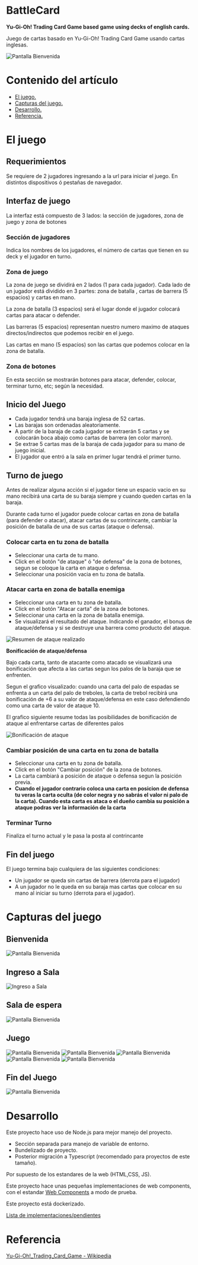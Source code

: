 # BattleCard

**Yu-Gi-Oh! Trading Card Game based game using decks of english cards.**

Juego de cartas basado en Yu-Gi-Oh! Trading Card Game usando cartas inglesas.

![Pantalla Bienvenida](images/pant5.png)


# Contenido del artículo
- <a href="#juego">El juego.</a>
- <a href="#screen-capture">Capturas del juego.</a>
- <a href="#development">Desarrollo.</a>
- <a href="#reference">Referencia.</a>

<h1 id="juego">El juego</h1>

## Requerimientos
Se requiere de 2 jugadores ingresando a la url para iniciar el juego. En distintos dispositivos ó pestañas de navegador.

## Interfaz de juego
La interfaz está compuesto de 3 lados: la sección de jugadores, zona de juego y zona de botones

### Sección de jugadores

Indica los nombres de los jugadores, el número de cartas que tienen en su deck y el jugador en turno.

### Zona de juego

La zona de juego se dividirá en 2 lados (1 para cada jugador).
Cada lado de un jugador está dividido en 3 partes: zona de batalla , cartas de barrera (5 espacios) y cartas en mano.

La zona de batalla (3 espacios) será el lugar donde el jugador colocará cartas para atacar o defender.

Las barreras (5 espacios) representan nuestro numero maximo de  ataques directos/indirectos que podemos recibir en el juego.

Las cartas en mano (5 espacios) son las cartas que podemos colocar en la zona de batalla.

### Zona de botones

En esta sección se mostrarán botones para atacar, defender, colocar, terminar turno, etc; según la necesidad.


## Inicio del Juego
- Cada jugador tendrá una baraja inglesa de 52 cartas.
- Las barajas son ordenadas aleatoriamente.
- A partir de la baraja de cada jugador se extraerán 5 cartas y se colocarán boca abajo como cartas de barrera (en color marron).
- Se extrae 5 cartas mas de la baraja de cada jugador para su mano de juego inicial.
- El jugador que entró a la sala en primer lugar tendrá el primer turno.

## Turno de juego
Antes de realizar alguna acción si el jugador tiene un espacio vacio en su mano recibirá una carta de su baraja siempre y cuando queden cartas en la baraja.

Durante cada turno el jugador puede colocar cartas en zona de batalla (para defender o atacar), atacar cartas de su contrincante, cambiar la posición de batalla de una de sus cartas (ataque o defensa). 

### Colocar carta en tu zona de batalla
- Seleccionar una carta de tu mano.
- Click en el botón "de ataque" ó "de defensa" de la zona de botones, segun se coloque la carta en ataque o defensa.
- Seleccionar una posición vacia en tu zona de batalla.

### Atacar carta en zona de batalla enemiga
- Seleccionar una carta en tu zona de batalla.
- Click en el botón "Atacar carta" de la zona de botones.
- Seleccionar una carta en la zona de batalla enemiga.
- Se visualizará el resultado del ataque. Indicando el ganador, el bonus de ataque/defensa y si se destruye una barrera como producto del ataque.

![Resumen de ataque realizado](images/pant10.png)

**Bonificación de ataque/defensa**

Bajo cada carta, tanto de atacante como atacado se visualizará una bonificación que afecta a las cartas segun los palos de la baraja que se enfrenten.

Segun el grafico visualizado: cuando una carta del palo de espadas se enfrenta a un carta del palo de treboles, la carta de trebol recibirá una bonificación de +6 a su valor de ataque/defensa en este caso defendiendo como una carta de valor de ataque 10.

El grafico siguiente resume todas las posibilidades de bonificación de ataque al enfrentarse cartas de diferentes palos

![Bonificación de ataque](images/bonificacion-ataque.png)

### Cambiar posición de una carta en tu zona de batalla
- Seleccionar una carta en tu zona de batalla.
- Click en el botón "Cambiar posición" de la zona de botones.
- La carta cambiará a posición de ataque o defensa segun la posición previa.
- **Cuando el jugador contrario coloca una carta en posicion de defensa tu veras la carta oculta (de color negra y no sabrás el valor ni palo de la carta). Cuando esta carta es ataca o el dueño cambia su posición a ataque podras ver la información de la carta**

### Terminar Turno
Finaliza el turno actual y le pasa la posta al contrincante

## Fin del juego

El juego termina bajo cualquiera de las siguientes condiciones:
- Un jugador se queda sin cartas de barrera (derrota para el jugador)
- A un jugador no le queda en su baraja mas cartas que colocar en su mano al iniciar su turno (derrota para el jugador).

<h1 id="screen-capture">Capturas del juego</h1>

## Bienvenida
![Pantalla Bienvenida](images/pant1.png)
## Ingreso a Sala
![Ingreso a Sala](images/pant2.png)
## Sala de espera
![Pantalla Bienvenida](images/pant3.png)
## Juego
![Pantalla Bienvenida](images/pant4.png)
![Pantalla Bienvenida](images/pant5.png)
![Pantalla Bienvenida](images/pant6.png)
![Pantalla Bienvenida](images/pant7.png)
![Pantalla Bienvenida](images/pant8.png)
## Fin del Juego
![Pantalla Bienvenida](images/pant9.png)

<h1 id="development">Desarrollo</h1>

Este proyecto hace uso de Node.js para mejor manejo del proyecto.
- Sección separada para manejo de variable de entorno.
- Bundelizado de proyecto.
- Posterior migración a Typescript (recomendado para proyectos de este tamaño).

Por supuesto de los estandares de la web (HTML,CSS, JS).

Este proyecto hace unas pequeñas implementaciones de web components, con el estandar [Web Components](https://developer.mozilla.org/es/docs/Web/Web_Components) a modo de prueba.

Este proyecto está dockerizado.

[Lista de implementaciones/pendientes](docs/issues.md)

<h1 id="reference">Referencia</h1>

[Yu-Gi-Oh!_Trading_Card_Game - Wikipedia](https://en.wikipedia.org/wiki/Yu-Gi-Oh!_Trading_Card_Game)


